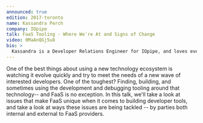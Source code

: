 ```yaml
---
announced: true
edition: 2017-toronto
name: Kassandra Perch
company: IOpipe
talk: FaaS Tooling - Where We're At and Signs of Change
video: 0MaAnQGj5u8
bio: >
  Kassandra is a Developer Relations Engineer for IOpipe, and loves everything about the FaaS ecosystem and community. When not working, they can be found longboarding or snuggling one of their cats.
---
```


One of the best things about using a new technology ecosystem is watching it evolve quickly and try to meet the needs of a new wave of interested developers. One of the toughest? Finding, building, and sometimes using the development and debugging tooling around that technology-- and FaaS is no exception. In this talk, we'll take a look at issues that make FaaS unique when it comes to building developer tools, and take a look at ways these issues are being tackled -- by parties both internal and external to FaaS providers.

